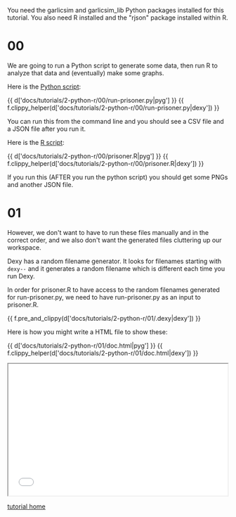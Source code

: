 You need the garlicsim and garlicsim_lib Python packages installed for this tutorial. You also need R installed and the "rjson" package installed within R.

# 00

We are going to run a Python script to generate some data, then run R to analyze that data and (eventually) make some graphs.

Here is the [Python script](00/run-prisoner.py):

{{ d['docs/tutorials/2-python-r/00/run-prisoner.py|pyg'] }}
{{ f.clippy_helper(d['docs/tutorials/2-python-r/00/run-prisoner.py|dexy']) }}

You can run this from the command line and you should see a CSV file and a JSON file after you run it.

Here is the [R script](00/prisoner.R):

{{ d['docs/tutorials/2-python-r/00/prisoner.R|pyg'] }}
{{ f.clippy_helper(d['docs/tutorials/2-python-r/00/prisoner.R|dexy']) }}

If you run this (AFTER you run the python script) you should get some PNGs and another JSON file.

# 01

However, we don't want to have to run these files manually and in the correct order, and we also don't want the generated files cluttering up our workspace.

Dexy has a random filename generator. It looks for filenames starting with <code>dexy--</code> and it generates a random filename which is different each time you run Dexy.

In order for prisoner.R to have access to the random filenames generated for run-prisoner.py, we need to have run-prisoner.py as an input to prisoner.R.

{{ f.pre_and_clippy(d['docs/tutorials/2-python-r/01/.dexy|dexy']) }}

Here is how you might write a HTML file to show these:

{{ d['docs/tutorials/2-python-r/01/doc.html|pyg'] }}
{{ f.clippy_helper(d['docs/tutorials/2-python-r/01/doc.html|dexy']) }}

<iframe src="01/doc.html" width="500px" height="300px">
</iframe>

[tutorial home](/docs/tutorials/)
